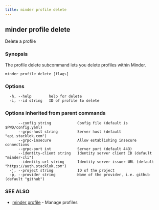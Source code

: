 ```yaml
---
title: minder profile delete
---
```

## minder profile delete

Delete a profile

### Synopsis

The profile delete subcommand lets you delete profiles within Minder.

```
minder profile delete [flags]
```

### Options

```
  -h, --help        help for delete
  -i, --id string   ID of profile to delete
```

### Options inherited from parent commands

```
      --config string            Config file (default is $PWD/config.yaml)
      --grpc-host string         Server host (default "api.stacklok.com")
      --grpc-insecure            Allow establishing insecure connections
      --grpc-port int            Server port (default 443)
      --identity-client string   Identity server client ID (default "minder-cli")
      --identity-url string      Identity server issuer URL (default "https://auth.stacklok.com")
  -j, --project string           ID of the project
  -p, --provider string          Name of the provider, i.e. github (default "github")
```

### SEE ALSO

* [minder profile](minder_profile.md)	 - Manage profiles

